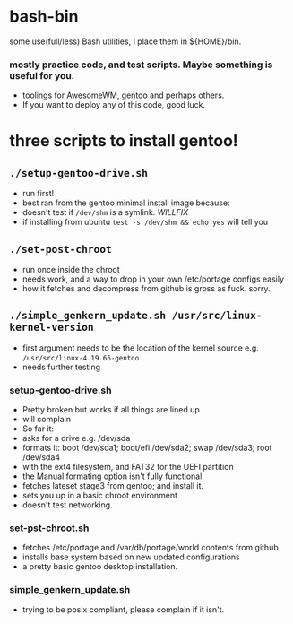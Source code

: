 # bash-bin
   some use(full/less) Bash utilities, I place them in ${HOME}/bin.


### mostly practice code, and test scripts. Maybe something is useful for you.
* toolings for AwesomeWM, gentoo and perhaps others. 
* If you want to deploy any of this code, good luck. 

# three scripts to install gentoo!
## `./setup-gentoo-drive.sh`
* run first!
* best ran from the gentoo minimal install image because: 
* doesn't test if `/dev/shm` is a symlink. *WILLFIX*
* if installing from ubuntu `test -s /dev/shm && echo yes` will tell you
## `./set-post-chroot`
* run once inside the chroot
* needs work, and a way to drop in your own /etc/portage configs easily 
* how it fetches and decompress from github is gross as fuck. sorry. 
## `./simple_genkern_update.sh /usr/src/linux-kernel-version`
* first argument needs to be the location of the kernel source e.g. `/usr/src/linux-4.19.66-gentoo`
* needs further testing

### setup-gentoo-drive.sh
* Pretty broken but works if all things are lined up
* will complain
* So far it:
* asks for a drive e.g. /dev/sda
* formats it: boot /dev/sda1; boot/efi /dev/sda2; swap /dev/sda3; root /dev/sda4
* with the ext4 filesystem, and FAT32 for the UEFI partition
* the Manual formating option isn't fully functional
* fetches lateset stage3 from gentoo; and install it.
* sets you up in a basic chroot environment
* doesn't test networking. 
### set-pst-chroot.sh
* fetches /etc/portage and /var/db/portage/world contents from github
* installs base system based on new updated configurations
* a pretty basic gentoo desktop installation. 
### simple_genkern_update.sh
* trying to be posix compliant, please complain if it isn't. 
